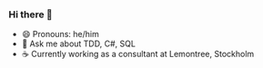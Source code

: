 ### Hi there 👋

- 😄 Pronouns: he/him
- 💬 Ask me about TDD, C#, SQL
- ☕ Currently working as a consultant at Lemontree, Stockholm

